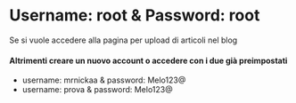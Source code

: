 # Username: root & Password: root
Se si vuole accedere alla pagina per upload di articoli nel blog

#### Altrimenti creare un nuovo account o accedere con i due già preimpostati

- username: mrnickaa & password: Melo123@
- username: prova & password: Melo123@
